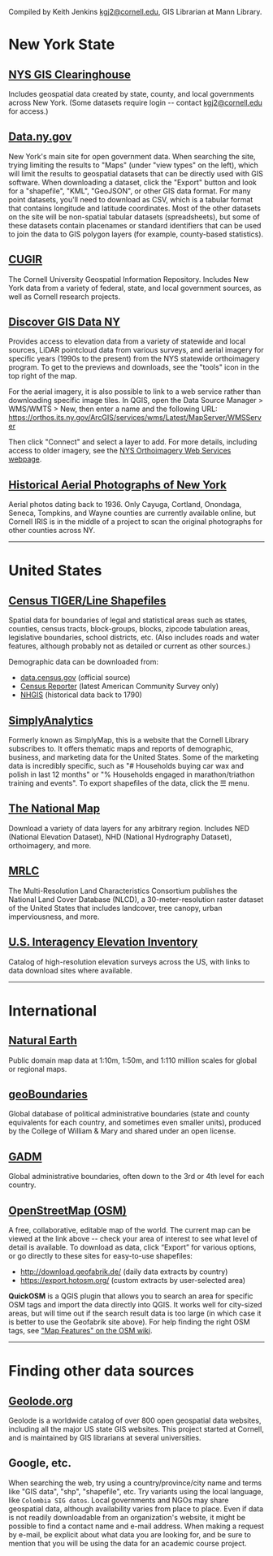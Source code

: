 Compiled by Keith Jenkins <kgj2@cornell.edu>, GIS Librarian at Mann Library.

 
# New York State

## [NYS GIS Clearinghouse](http://gis.ny.gov/)
Includes geospatial data created by state, county, and local governments across New York.  (Some datasets require login -- contact kgj2@cornell.edu for access.)

## [Data.ny.gov](https://data.ny.gov/)
New York's main site for open government data.  When searching the site, trying limiting the results to "Maps" (under "view types" on the left), which will limit the results to geospatial datasets that can be directly used with GIS software.  When downloading a dataset, click the "Export" button and look for a "shapefile", "KML", "GeoJSON", or other GIS data format.  For many point datasets, you'll need to download as CSV, which is a tabular format that contains longitude and latitude coordinates.  Most of the other datasets on the site will be non-spatial tabular datasets (spreadsheets), but some of these datasets contain placenames or standard identifiers that can be used to join the data to GIS polygon layers (for example, county-based statistics).

## [CUGIR](https://cugir.library.cornell.edu/)
The Cornell University Geospatial Information Repository.  Includes New York data from a variety of federal, state, and local government sources, as well as Cornell research projects.

## [Discover GIS Data NY](https://orthos.dhses.ny.gov/)
Provides access to elevation data from a variety of statewide and local sources, LiDAR pointcloud data from various surveys, and aerial imagery for specific years (1990s to the present) from the NYS statewide orthoimagery program.  To get to the previews and downloads, see the "tools" icon in the top right of the map.

For the aerial imagery, it is also possible to link to a web service rather than downloading specific image tiles.  In QGIS, open the Data Source Manager > WMS/WMTS > New, then enter a name and the following URL:  
https://orthos.its.ny.gov/ArcGIS/services/wms/Latest/MapServer/WMSServer

Then click "Connect" and select a layer to add.  For more details, including access to older imagery, see the [NYS Orthoimagery Web Services webpage](http://gis.ny.gov/gateway/mg/webserv/webserv.html).

## [Historical Aerial Photographs of New York](https://digital.library.cornell.edu/collections/aerialny)
Aerial photos dating back to 1936.  Only Cayuga, Cortland, Onondaga, Seneca, Tompkins, and Wayne counties are currently available online, but Cornell IRIS is in the middle of a project to scan the original photographs for other counties across NY.

----

# United States

## [Census TIGER/Line Shapefiles](https://www.census.gov/geographies/mapping-files/time-series/geo/tiger-line-file.html)
Spatial data for boundaries of legal and statistical areas such as states, counties, census tracts, block-groups, blocks, zipcode tabulation areas, legislative boundaries, school districts, etc.  (Also includes roads and water features, although probably not as detailed or current as other sources.)

Demographic data can be downloaded from:
* [data.census.gov](https://data.census.gov/) (official source)
* [Census Reporter](https://censusreporter.org/) (latest American Community Survey only)
* [NHGIS](https://www.nhgis.org/) (historical data back to 1790)

## [SimplyAnalytics](http://resolver.library.cornell.edu/misc/6168667)
Formerly known as SimplyMap, this is a website that the Cornell Library subscribes to.  It offers thematic maps and reports of demographic, business, and marketing data for the United States.  Some of the marketing data is incredibly specific, such as "# Households buying car wax and polish in last 12 months" or "% Households engaged in marathon/triathon training and events".  To export shapefiles of the data, click the ☰ menu.

## [The National Map](https://apps.nationalmap.gov/downloader/#/)
Download a variety of data layers for any arbitrary region.  Includes NED (National Elevation Dataset),  NHD (National Hydrography Dataset), orthoimagery, and more.

## [MRLC](https://www.mrlc.gov/data)
The Multi-Resolution Land Characteristics Consortium publishes the National Land Cover Database (NLCD), a 30-meter-resolution raster dataset of the United States that includes landcover, tree canopy, urban imperviousness, and more.

## [U.S. Interagency Elevation Inventory](https://coast.noaa.gov/inventory/)
Catalog of high-resolution elevation surveys across the US, with links to data download sites where available.

----

# International

## [Natural Earth](https://www.naturalearthdata.com/)
Public domain map data at 1:10m, 1:50m, and 1:110 million scales for global or regional maps.

## [geoBoundaries](https://www.geoboundaries.org/)
Global database of political administrative boundaries (state and county equivalents for each country, and sometimes even smaller units), produced by the College of William & Mary and shared under an open license.

## [GADM](https://gadm.org/download_country_v3.html)
Global administrative boundaries, often down to the 3rd or 4th level for each country.

## [OpenStreetMap (OSM)](https://www.openstreetmap.org/)
A free, collaborative, editable map of the world.  The current map can be viewed at the link above -- check your area of interest to see what level of detail is available.  To download as data, click “Export” for various options, or go directly to these sites for easy-to-use shapefiles:
  * <http://download.geofabrik.de/>	(daily data extracts by country)
  * <https://export.hotosm.org/>	(custom extracts by user-selected area)

**QuickOSM** is a QGIS plugin that allows you to search an area for specific OSM tags and import the data directly into QGIS.  It works well for city-sized areas, but will time out if the search result data is too large (in which case it is better to use the Geofabrik site above).  For help finding the right OSM tags, see ["Map Features" on the OSM wiki](https://wiki.openstreetmap.org/wiki/Map_features).

----

# Finding other data sources

## [Geolode.org](http://geolode.org/)
Geolode is a worldwide catalog of over 800 open geospatial data websites, including all the major US state GIS websites.  This project started at Cornell, and is maintained by GIS librarians at several universities.

## Google, etc.
When searching the web, try using a country/province/city name and terms like "GIS data", "shp", "shapefile", etc.  Try variants using the local language, like `Colombia SIG datos`.  Local governments and NGOs may share geospatial data, although availability varies from place to place.  Even if data is not readily downloadable from an organization's website, it might be possible to find a contact name and e-mail address.  When making a request by e-mail, be explicit about what data you are looking for, and be sure to mention that you will be using the data for an academic course project.

